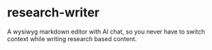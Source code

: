 # research-writer
 A wysiwyg markdown editor with AI chat, so you never have to switch context while writing research based content.
